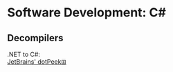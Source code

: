 # Software Development: C#

## Decompilers

.NET to C#:  
[JetBrains' dotPeek⊞](https://www.jetbrains.com/decompiler/)
